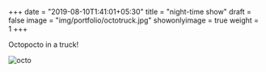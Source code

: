 +++
date = "2019-08-10T1:41:01+05:30"
title = "night-time show"
draft = false
image = "img/portfolio/octotruck.jpg"
showonlyimage = true
weight = 1
+++

Octopocto in a truck!

![octo](/img/portfolio/octotruck.jpg)
